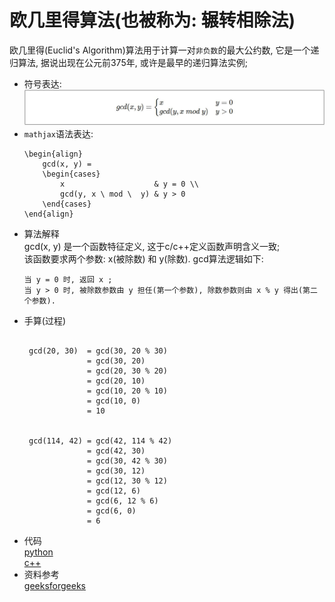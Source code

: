 # 欧几里得算法(也被称为: 辗转相除法)
欧几里得(Euclid's Algorithm)算法用于计算一对`非负数`的最大公约数, 它是一个递归算法, 据说出现在公元前375年, 或许是最早的递归算法实例;   
- 符号表达:   
![Euclid's Algorithm](../../../assets/images/gcd_euclid_algorithm.jpg)   
- `mathjax`语法表达:  
  ```shell script
  \begin{align}
      gcd(x, y) =
      \begin{cases}
          x                    & y = 0 \\
          gcd(y, x \ mod \  y) & y > 0
      \end{cases}
  \end{align}
  ```
- 算法解释  
  gcd(x, y) 是一个函数特征定义, 这于c/c++定义函数声明含义一致;   
  该函数要求两个参数: x(被除数) 和 y(除数).  gcd算法逻辑如下:   
  ```   
  当 y = 0 时, 返回 x ;     
  当 y > 0 时, 被除数参数由 y 担任(第一个参数), 除数参数则由 x % y 得出(第二个参数).
  ```  
- 手算(过程)   
  ```shell script
  
   gcd(20, 30)  = gcd(30, 20 % 30)
                = gcd(30, 20)
                = gcd(20, 30 % 20)
                = gcd(20, 10)
                = gcd(10, 20 % 10)
                = gcd(10, 0)
                = 10

  
   gcd(114, 42) = gcd(42, 114 % 42)
                = gcd(42, 30)
                = gcd(30, 42 % 30)
                = gcd(30, 12)
                = gcd(12, 30 % 12)
                = gcd(12, 6)
                = gcd(6, 12 % 6)
                = gcd(6, 0)
                = 6

  ```
- 代码  
  [python](./gcd.py)  
  [c++](./gcd.cpp)  
- 资料参考     
  [geeksforgeeks](https://www.geeksforgeeks.org/euclidean-algorithms-basic-and-extended/)

